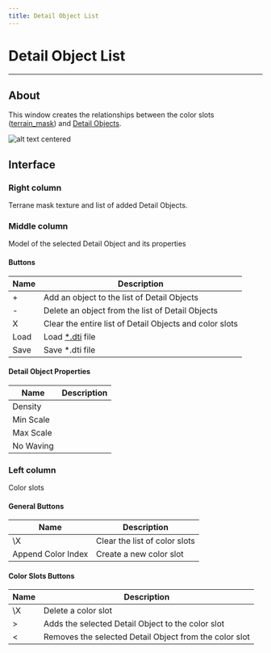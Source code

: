 ```yaml
---
title: Detail Object List
---
```


# Detail Object List

___

## About

This window creates the relationships between the color slots ([terrain_mask](../../../references/file-formats/textures/terrain-mask.md)) and [Detail Objects](../../../../glossary/glossary.html#detail-object).

![alt text centered](./assets/images/detail-object-list.png)

## Interface

### Right column

Terrane mask texture and list of added Detail Objects.

### Middle column

Model of the selected Detail Object and its properties

#### Buttons

| Name | Description |
|---|---|
| + | Add an object to the list of Detail Objects |
| - | Delete an object from the list of Detail Objects |
| X | Clear the entire list of Detail Objects and color slots |
| Load | Load [*.dti](../../../references/file-formats/sdk/dti.md) file |
| Save | Save *.dti file |

#### Detail Object Properties

| Name | Description |
|---|---|
| Density |  |
| Min Scale |  |
| Max Scale |  |
| No Waving |  |

### Left column

Color slots

#### General Buttons

| Name | Description |
|---|---|
| \X | Clear the list of color slots |
| Append Color Index | Create a new color slot |

#### Color Slots Buttons

| Name | Description |
|---|---|
| \X | Delete a color slot |
| \> | Adds the selected Detail Object to the color slot |
| \< | Removes the selected Detail Object from the color slot |
